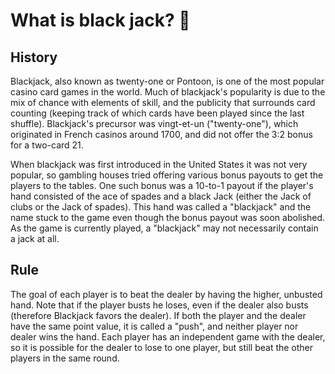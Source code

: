 # What is black jack? 🫡

## History

Blackjack, also known as twenty-one or Pontoon, is one of the most popular casino card games in the world. Much of blackjack's popularity is due to the mix of chance with elements of skill, and the publicity that surrounds card counting (keeping track of which cards have been played since the last shuffle). Blackjack's precursor was vingt-et-un ("twenty-one"), which originated in French casinos around 1700, and did not offer the 3:2 bonus for a two-card 21.

When blackjack was first introduced in the United States it was not very popular, so gambling houses tried offering various bonus payouts to get the players to the tables. One such bonus was a 10-to-1 payout if the player's hand consisted of the ace of spades and a black Jack (either the Jack of clubs or the Jack of spades). This hand was called a "blackjack" and the name stuck to the game even though the bonus payout was soon abolished. As the game is currently played, a "blackjack" may not necessarily contain a jack at all.

## Rule

The goal of each player is to beat the dealer by having the higher, unbusted hand. Note that if the player busts he loses, even if the dealer also busts (therefore Blackjack favors the dealer). If both the player and the dealer have the same point value, it is called a "push", and neither player nor dealer wins the hand. Each player has an independent game with the dealer, so it is possible for the dealer to lose to one player, but still beat the other players in the same round.
